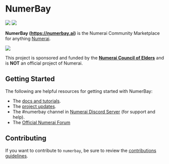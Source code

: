 # NumerBay

![](https://github.com/councilofelders/numerbay/workflows/Run%20tests/badge.svg)
![](https://github.com/councilofelders/numerbay/workflows/Deploy%20Production/badge.svg)

**NumerBay (https://numerbay.ai)** is the Numerai Community Marketplace for anything [Numerai](https://numer.ai/). 

![](https://i.imgur.com/EMCfRCz.png)

This project is sponsored and funded by the **[Numerai Council of Elders](https://twitter.com/NumeraiCoE)** and is **NOT** an official project 
of Numerai.

## Getting Started

The following are helpful resources for getting started with NumerBay:

- The [docs and tutorials](https://docs.numerbay.ai/docs/intro).
- The [project updates](https://docs.numerbay.ai/updates).
- The #numerbay channel in [Numerai Discord Server](https://discord.gg/numerai) (for support and help).
- The [Official Numerai Forum](https://forum.numer.ai/)

## Contributing

If you want to contribute to `numerbay`, be sure to review the [contributions guidelines](https://github.com/councilofelders/numerbay/blob/master/CONTRIBUTING.md).
